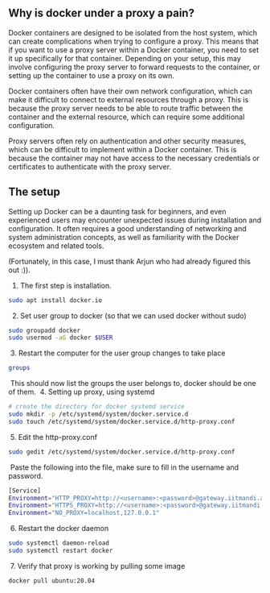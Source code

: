 <!-- Working with docker behind proxy -->
<!-- IIT Mandi -->
<!-- Proxy around campus -->
<!-- Small guide on setting up docker behind IIT Mandi proxy. -->
<!-- 12-10-2022 -->

## Why is docker under a proxy a pain?

Docker containers are designed to be isolated from the host system, which can create complications when trying to configure a proxy. This means that if you want to use a proxy server within a Docker container, you need to set it up specifically for that container. Depending on your setup, this may involve configuring the proxy server to forward requests to the container, or setting up the container to use a proxy on its own.

Docker containers often have their own network configuration, which can make it difficult to connect to external resources through a proxy. This is because the proxy server needs to be able to route traffic between the container and the external resource, which can require some additional configuration.

Proxy servers often rely on authentication and other security measures, which can be difficult to implement within a Docker container. This is because the container may not have access to the necessary credentials or certificates to authenticate with the proxy server.

## The setup

Setting up Docker can be a daunting task for beginners, and even experienced users may encounter unexpected issues during installation and configuration. It often requires a good understanding of networking and system administration concepts, as well as familiarity with the Docker ecosystem and related tools.

(Fortunately, in this case, I must thank Arjun who had already figured this out :)).


1. The first step is installation.
```bash
sudo apt install docker.io 
```
2. Set user group to docker (so that we can used docker without sudo)
```bash
sudo groupadd docker
sudo usermod -aG docker $USER 
```
​
3. Restart the computer for the user group changes to take place
```bash
groups
```
​
This should now list the groups the user belongs to, docker should be one of them.
​
4. Setting up proxy, using systemd
​
```bash
# create the directory for docker systemd service
sudo mkdir -p /etc/systemd/system/docker.service.d
sudo touch /etc/systemd/system/docker.service.d/http-proxy.conf
```
​
5. Edit the http-proxy.conf
​
```bash
sudo gedit /etc/systemd/system/docker.service.d/http-proxy.conf
```
​
Paste the following into the file, make sure to fill in the username and password.
​
```bash
[Service]
Environment="HTTP_PROXY=http://<username>:<password>@gateway.iitmandi.ac.in:8080"
Environment="HTTPS_PROXY=http://<username>:<password>@gateway.iitmandi.ac.in:8080"
Environment="NO_PROXY=localhost,127.0.0.1"
```
​
6. Restart the docker daemon
​
```bash
sudo systemctl daemon-reload
sudo systemctl restart docker
```
​
7. Verify that proxy is working by pulling some image
​
```bash
docker pull ubuntu:20.04
```
